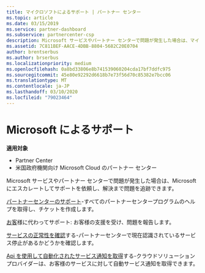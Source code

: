 ```yaml
---
title: マイクロソフトによるサポート | パートナー センター
ms.topic: article
ms.date: 03/15/2019
ms.service: partner-dashboard
ms.subservice: partnercenter-csp
description: Microsoft サービスやパートナー センターで問題が発生した場合は、マイクロソフトにエスカレートしてサポートを依頼し、解決まで問題を追跡できます。
ms.assetid: 7C811BEF-AACE-4DBB-8804-5682C20E0704
author: brentserbus
ms.author: brserbus
ms.localizationpriority: medium
ms.openlocfilehash: 0a8bd33806e8b741539060204cda17bf7ddfc975
ms.sourcegitcommit: 45e80e92292d6618b7e73f56d70c85382e7bcc06
ms.translationtype: MT
ms.contentlocale: ja-JP
ms.lasthandoff: 03/10/2020
ms.locfileid: "79023464"
---
```

# <a name="support-from-microsoft"></a>Microsoft によるサポート

**適用対象**

-  Partner Center
-  米国政府機関向け Microsoft Cloud のパートナー センター


Microsoft サービスやパートナー センターで問題が発生した場合は、Microsoft にエスカレートしてサポートを依頼し、解決まで問題を追跡できます。

[パートナーセンターのサポート](report-problems-with-partner-center.md)-すべてのパートナーセンタープログラムのヘルプを取得し、チケットを作成します。

[お客](report-problems-on-behalf-of-a-customer.md)様に代わってサポート: お客様の支援を受け、問題を報告します。

[サービスの正常性を確認](check-service-health.md)する-パートナーセンターで現在認識されているサービス停止があるかどうかを確認します。

[Api を使用して自動化されたサービス通知を取得](get-automated-service-notifications-with-our-apis.md)する-クラウドソリューションプロバイダーは、お客様のサービスに対して自動サービス通知を取得できます。


 

 



